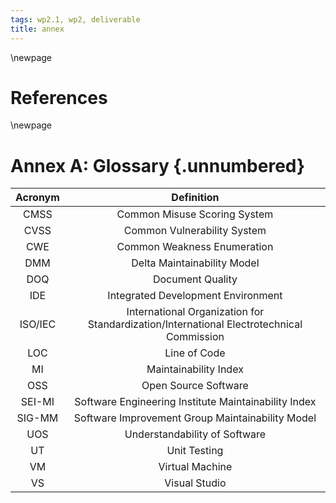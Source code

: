 ```yaml
---
tags: wp2.1, wp2, deliverable
title: annex
---
```


<!-- PLEASE DO NOT REMOVE THE FOLLOWING LINE -->
\newpage

# References

<!-- PLEASE DO NOT REMOVE THE FOLLOWING LINE -->
<div id="refs"></div>

<!-- PLEASE DO NOT REMOVE THE FOLLOWING LINE -->
\newpage

# Annex A: Glossary {.unnumbered}

| Acronym |                                        Definition                                        |
|:-------:|:----------------------------------------------------------------------------------------:|
|  CMSS   |                               Common Misuse Scoring System                               |
|  CVSS   |                               Common Vulnerability System                                |
|   CWE   |                               Common Weakness Enumeration                                |
|   DMM   |                               Delta Maintainability Model                                |
|   DOQ   |                                     Document Quality                                     |
|   IDE   |                            Integrated Development Environment                            |
| ISO/IEC | International Organization for Standardization/International Electrotechnical Commission |
|   LOC   |                                       Line of Code                                       |
|   MI    |                                  Maintainability Index                                   |
|   OSS   |                                   Open Source Software                                   |
| SEI-MI  |                   Software Engineering Institute Maintainability Index                   |
| SIG-MM  |                     Software Improvement Group Maintainability Model                     |
|   UOS   |                              Understandability of Software                               |
|   UT    |                                       Unit Testing                                       |
|   VM    |                                     Virtual Machine                                      |
|   VS    |                                      Visual Studio                                       |